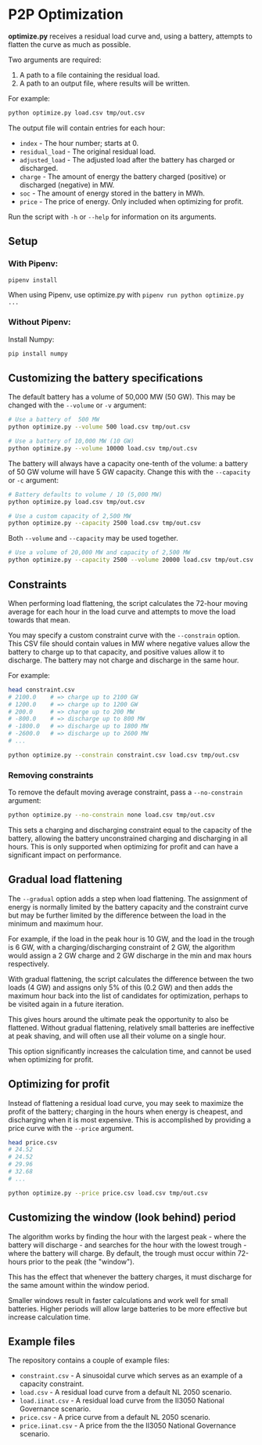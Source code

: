 P2P Optimization
================

**optimize.py** receives a residual load curve and, using a battery, attempts to flatten the curve as much as possible.

Two arguments are required:

1. A path to a file containing the residual load.
2. A path to an output file, where results will be written.

For example:

```sh
python optimize.py load.csv tmp/out.csv
```

The output file will contain entries for each hour:

* `index` - The hour number; starts at 0.
* `residual_load` - The original residual load.
* `adjusted_load` - The adjusted load after the battery has charged or discharged.
* `charge` - The amount of energy the battery charged (positive) or discharged (negative) in MW.
* `soc` - The amount of energy stored in the battery in MWh.
* `price` - The price of energy. Only included when optimizing for profit.

Run the script with `-h` or `--help` for information on its arguments.

## Setup

### With Pipenv:

```sh
pipenv install
```

When using Pipenv, use optimize.py with `pipenv run python optimize.py ...`

### Without Pipenv:

Install Numpy:

```sh
pip install numpy
```

## Customizing the battery specifications

The default battery has a volume of 50,000 MW (50 GW). This may be changed with the `--volume` or `-v` argument:

```sh
# Use a battery of  500 MW
python optimize.py --volume 500 load.csv tmp/out.csv

# Use a battery of 10,000 MW (10 GW)
python optimize.py --volume 10000 load.csv tmp/out.csv
```

The battery will always have a capacity one-tenth of the volume: a battery of 50 GW volume will have 5 GW capacity. Change this with the `--capacity` or `-c` argument:

```sh
# Battery defaults to volume / 10 (5,000 MW)
python optimize.py load.csv tmp/out.csv

# Use a custom capacity of 2,500 MW
python optimize.py --capacity 2500 load.csv tmp/out.csv
```

Both `--volume` and `--capacity` may be used together.

```sh
# Use a volume of 20,000 MW and capacity of 2,500 MW
python optimize.py --capacity 2500 --volume 20000 load.csv tmp/out.csv
```

## Constraints

When performing load flattening, the script calculates the 72-hour moving average for each hour in the load curve and attempts to move the load towards that mean.

You may specify a custom constraint curve with the `--constrain` option. This CSV file should contain values in MW where negative values allow the battery to charge up to that capacity, and positive values allow it to discharge. The battery may not charge and discharge in the same hour.

For example:

```sh
head constraint.csv
# 2100.0    # => charge up to 2100 GW
# 1200.0    # => charge up to 1200 GW
# 200.0     # => charge up to 200 MW
# -800.0    # => discharge up to 800 MW
# -1800.0   # => discharge up to 1800 MW
# -2600.0   # => discharge up to 2600 MW
# ...

python optimize.py --constrain constraint.csv load.csv tmp/out.csv
```

### Removing constraints

To remove the default moving average constraint, pass a `--no-constrain` argument:

```sh
python optimize.py --no-constrain none load.csv tmp/out.csv
```

This sets a charging and discharging constraint equal to the capacity of the battery, allowing the battery unconstrained charging and discharging in all hours. This is only supported when optimizing for profit and can have a significant impact on performance.

## Gradual load flattening

The `--gradual` option adds a step when load flattening. The assignment of energy is normally limited by the battery capacity and the constraint curve but may be further limited by the difference between the load in the minimum and maximum hour.

For example, if the load in the peak hour is 10 GW, and the load in the trough is 6 GW, with a charging/discharging constraint of 2 GW, the algorithm would assign a 2 GW charge and 2 GW discharge in the min and max hours respectively.

With gradual flattening, the script calculates the difference between the two loads (4 GW) and assigns only 5% of this (0.2 GW) and then adds the maximum hour back into the list of candidates for optimization, perhaps to be visited again in a future iteration.

This gives hours around the ultimate peak the opportunity to also be flattened. Without gradual flattening, relatively small batteries are ineffective at peak shaving, and will often use all their volume on a single hour.

This option significantly increases the calculation time, and cannot be used when optimizing for profit.

## Optimizing for profit

Instead of flattening a residual load curve, you may seek to maximize the profit of the battery; charging in the hours when energy is cheapest, and discharging when it is most expensive. This is accomplished by providing a price curve with the `--price` argument.

```sh
head price.csv
# 24.52
# 24.52
# 29.96
# 32.68
# ...

python optimize.py --price price.csv load.csv tmp/out.csv
```

## Customizing the window (look behind) period

The algorithm works by finding the hour with the largest peak - where the battery will discharge - and searches for the hour with the lowest trough - where the battery will charge. By default, the trough must occur within 72-hours prior to the peak (the "window").

This has the effect that whenever the battery charges, it must discharge for the same amount within the window period.

Smaller windows result in faster calculations and work well for small batteries. Higher periods will allow large batteries to be more effective but increase calculation time.

## Example files

The repository contains a couple of example files:

* `constraint.csv` - A sinusoidal curve which serves as an example of a capacity constraint.
* `load.csv` - A residual load curve from a default NL 2050 scenario.
* `load.iinat.csv` - A residual load curve from the II3050 National Governance scenario.
* `price.csv` - A price curve from a default NL 2050 scenario.
* `price.iinat.csv` - A price from the the II3050 National Governance scenario.
